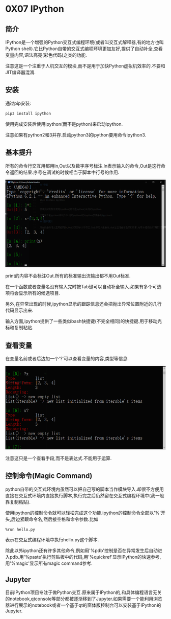 # 0X07 IPython

## 简介

IPython是一个增强的Python交互式编程环境(或者叫交互式解释器,有的地方也叫Python shell).它比Python自带的交互式编程环境更加友好,提供了自动补全,查看变量内容,语法高亮(彩色代码)之类的功能.

注意这是一个注重于人机交互的模块,而不是用于加快Python虚拟机效率的.不要和JIT编译器混淆.

## 安装

通过pip安装:

```bash
pip3 install ipython
```

使用完成安装后使用ipython(而不是python)来启动ipython.

注意如果有python2和3并存.启动python3的ipython要用命令ipython3.

## 基本提升

所有的命令行交互用都用In,Out以及数字序号标注.In表示输入的命令,Out是这行命令返回的结果.序号在调试的时候相当于脚本中行号的作用.

![](./images/ipython序号.png)

print的内容不会标注Out.所有的标准输出流输出都不用Out标准.

在一个函数或者变量名没有输入完时按Tab键可以自动补全输入.如果有多个可选项将会显示所有的候选项目.

另外,在异常出现的时候,ipython显示的跟踪信息还会把抛出异常位置附近的几行代码显示出来.

输入方面,ipython提供了一些类似bash快捷键(不完全相同)的快捷键.用于移动光标和复制粘贴.

## 查看变量

在变量名前或者后边加一个'?'可以查看变量的内容,类型等信息.

![](./images/ipython问号.png)

注意这只是一个查看手段,而不是表达式.不能用于运算.

## 控制命令(Magic Command)

python自带的交互式环境内虽然可以把自己写的脚本当作模块导入.却很不方便用直接在交互式环境内直接执行脚本,执行完之后仍然留在交互式编程环境中(我一般靠复制粘贴).

使用ipython的控制命令就可以轻松完成这个功能.ipython的控制命令全部以'%'开头,后边紧跟命令名,然后接空格和命令参数.比如

```ipython
%run hello.py
```

表示在交互式编程环境中执行hello.py这个脚本.

除此以外ipython还有许多其他命令,例如用'%pdb'控制是否在异常发生后自动进入pdb.用'%paste'执行剪贴板中的代码,用'%quickref'显示IPython的快速参考,用'%magic'显示所有magic command参考.

## Jupyter

目前IPython项目专注于做Python交互.原来属于IPython的,和具体编程语言无关的notebook,qtconsole等部分都被逐渐移到了Jupyter.如果需要一个能利用浏览器进行展示的notebook或者一个基于qt的窗体版控制台可以安装基于IPython的Jupyter.
